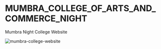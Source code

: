 # MUMBRA_COLLEGE_OF_ARTS_AND_COMMERCE_NIGHT
Mumbra Night College Website

![mumbra-college-website](https://user-images.githubusercontent.com/33928857/66622380-f838b100-ec04-11e9-827e-02e472f93390.jpg)
